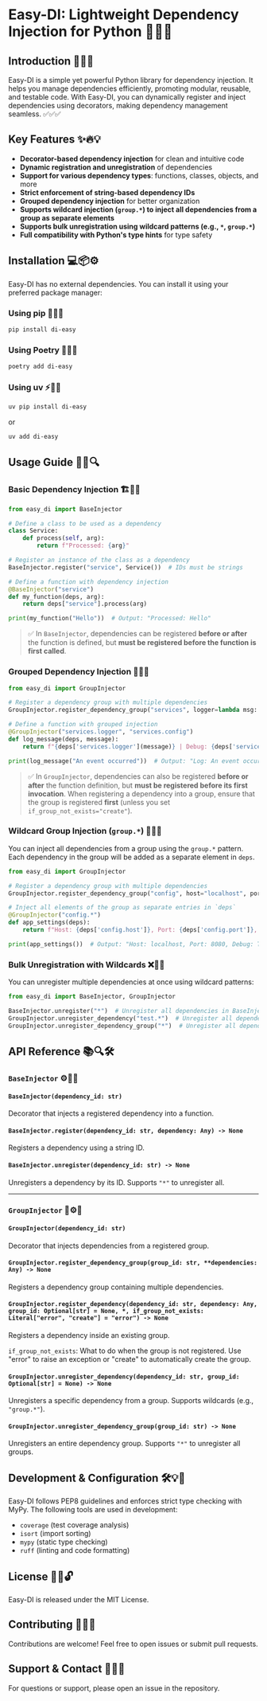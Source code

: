 # Easy-DI: Lightweight Dependency Injection for Python 🚀🚀🚀

## Introduction 🎯🔧📌

Easy-DI is a simple yet powerful Python library for dependency injection. It helps you manage dependencies efficiently, promoting modular, reusable, and testable code. With Easy-DI, you can dynamically register and inject dependencies using decorators, making dependency management seamless. ✅✅✅

## Key Features ✨🔥💡

- **Decorator-based dependency injection** for clean and intuitive code
- **Dynamic registration and unregistration** of dependencies
- **Support for various dependency types**: functions, classes, objects, and more
- **Strict enforcement of string-based dependency IDs**
- **Grouped dependency injection** for better organization
- **Supports wildcard injection (`group.*`) to inject all dependencies from a group as separate elements**
- **Supports bulk unregistration using wildcard patterns (e.g., `*`, `group.*`)**
- **Full compatibility with Python's type hints** for type safety

## Installation 💻📦⚙️

Easy-DI has no external dependencies. You can install it using your preferred package manager:

### Using pip 🐍📌✅
```sh
pip install di-easy
```

### Using Poetry 🎼📌✅
```sh
poetry add di-easy
```

### Using uv ⚡📌✅
```sh
uv pip install di-easy
```
or
```sh
uv add di-easy
```

## Usage Guide 📝🚀🔍

### Basic Dependency Injection 🏗️🔄🎯

```python
from easy_di import BaseInjector

# Define a class to be used as a dependency
class Service:
    def process(self, arg):
        return f"Processed: {arg}"

# Register an instance of the class as a dependency
BaseInjector.register("service", Service())  # IDs must be strings

# Define a function with dependency injection
@BaseInjector("service")
def my_function(deps, arg):
    return deps["service"].process(arg)

print(my_function("Hello"))  # Output: "Processed: Hello"
```

> ✅ In `BaseInjector`, dependencies can be registered **before or after** the function is defined, but **must be registered before the function is first called**.

### Grouped Dependency Injection 🎯🔗📌

```python
from easy_di import GroupInjector

# Register a dependency group with multiple dependencies
GroupInjector.register_dependency_group("services", logger=lambda msg: f"Log: {msg}", config={"debug": True})

# Define a function with grouped injection
@GroupInjector("services.logger", "services.config")
def log_message(deps, message):
    return f"{deps['services.logger'](message)} | Debug: {deps['services.config']['debug']}"

print(log_message("An event occurred"))  # Output: "Log: An event occurred | Debug: True"
```

> ✅ In `GroupInjector`, dependencies can also be registered **before or after** the function definition, but **must be registered before its first invocation**. When registering a dependency into a group, ensure that the group is registered **first** (unless you set `if_group_not_exists="create"`).

### Wildcard Group Injection (`group.*`) 🎯✨🔧

You can inject all dependencies from a group using the `group.*` pattern. Each dependency in the group will be added as a separate element in `deps`.

```python
from easy_di import GroupInjector

# Register a dependency group with multiple dependencies
GroupInjector.register_dependency_group("config", host="localhost", port=8080, debug=True)

# Inject all elements of the group as separate entries in `deps`
@GroupInjector("config.*")
def app_settings(deps):
    return f"Host: {deps['config.host']}, Port: {deps['config.port']}, Debug: {deps['config.debug']}"

print(app_settings())  # Output: "Host: localhost, Port: 8080, Debug: True"
```

### Bulk Unregistration with Wildcards ❌🧹🚫

You can unregister multiple dependencies at once using wildcard patterns:

```python
from easy_di import BaseInjector, GroupInjector

BaseInjector.unregister("*")  # Unregister all dependencies in BaseInjector
GroupInjector.unregister_dependency("test.*")  # Unregister all dependencies in group "test"
GroupInjector.unregister_dependency_group("*")  # Unregister all dependency groups and their dependencies
```

## API Reference 📚🔍🛠️

### `BaseInjector` ⚙️🔄📌

#### `BaseInjector(dependency_id: str)`
Decorator that injects a registered dependency into a function.

#### `BaseInjector.register(dependency_id: str, dependency: Any) -> None`
Registers a dependency using a string ID.

#### `BaseInjector.unregister(dependency_id: str) -> None`
Unregisters a dependency by its ID. Supports `"*"` to unregister all.

---

### `GroupInjector` 🔗⚙️📌

#### `GroupInjector(dependency_id: str)`
Decorator that injects dependencies from a registered group.

#### `GroupInjector.register_dependency_group(group_id: str, **dependencies: Any) -> None`
Registers a dependency group containing multiple dependencies.

#### `GroupInjector.register_dependency(dependency_id: str, dependency: Any, group_id: Optional[str] = None, *, if_group_not_exists: Literal["error", "create"] = "error") -> None`
Registers a dependency inside an existing group.

`if_group_not_exists`: What to do when the group is not registered. Use "error" to raise an exception or "create" to automatically create the group.

#### `GroupInjector.unregister_dependency(dependency_id: str, group_id: Optional[str] = None) -> None`
Unregisters a specific dependency from a group. Supports wildcards (e.g., `"group.*"`).

#### `GroupInjector.unregister_dependency_group(group_id: str) -> None`
Unregisters an entire dependency group. Supports `"*"` to unregister all groups.

## Development & Configuration 🛠️💡🔧

Easy-DI follows PEP8 guidelines and enforces strict type checking with MyPy. The following tools are used in development:

- `coverage` (test coverage analysis)
- `isort` (import sorting)
- `mypy` (static type checking)
- `ruff` (linting and code formatting)

## License 📜✅🔓

Easy-DI is released under the MIT License.

## Contributing 🤝📢📌

Contributions are welcome! Feel free to open issues or submit pull requests.

## Support & Contact 📩💬📌

For questions or support, please open an issue in the repository.

